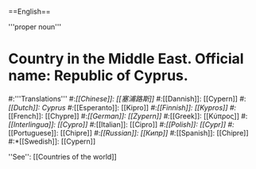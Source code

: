 ==English==

'''proper noun'''

# Country in the Middle East. Official name: Republic of Cyprus.
#:'''Translations'''
#:*[[Chinese]]: [[塞浦路斯]]
#:*[[Dannish]]: [[Cypern]]
#:*[[Dutch]]: Cyprus
#:*[[Esperanto]]: [[Kipro]]
#:*[[Finnish]]: [[Kypros]]
#:*[[French]]: [[Chypre]]
#:*[[German]]: [[Zypern]]
#:*[[Greek]]: [[Κύπρος]]
#:*[[Interlingua]]: [[Cypro]]
#:*[[Italian]]: [[Cipro]]
#:*[[Polish]]: [[Cypr]]
#:*[[Portuguese]]: [[Chipre]]
#:*[[Russian]]: [[Кипр]]
#:*[[Spanish]]: [[Chipre]]
#:*[[Swedish]]: [[Cypern]]

''See'': [[Countries of the world]]